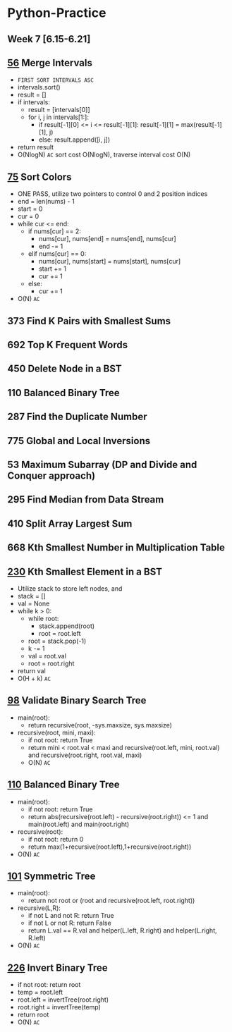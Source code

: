 # Python-Practice
## Week 7 [6.15-6.21]

## [56](https://leetcode.com/problems/merge-intervals/) Merge Intervals
  - `FIRST SORT INTERVALS ASC`
  - intervals.sort()
  - result = []
  - if intervals:
    - result = [intervals[0]]
    - for i, j in intervals[1:]:
      - if result[-1][0] <= i <= result[-1][1]: result[-1][1] = max(result[-1][1], j)
      - else: result.append([i, j])
  - return result
  - O(NlogN) `AC` sort cost O(NlogN), traverse interval cost O(N)
 
## [75](https://leetcode.com/problems/sort-colors/) Sort Colors
  - ONE PASS, utilize two pointers to control 0 and 2 position indices
  - end = len(nums) - 1
  - start = 0
  - cur = 0
  - while cur <= end:
    - if nums[cur] == 2:
      - nums[cur], nums[end] = nums[end], nums[cur]
      - end -= 1
    - elif nums[cur] == 0:
      - nums[cur], nums[start] = nums[start], nums[cur]
      - start += 1
      - cur += 1
    - else:
      - cur += 1
 - O(N) `AC` 

## 373 Find K Pairs with Smallest Sums
## 692 Top K Frequent Words
## 450 Delete Node in a BST
## 110 Balanced Binary Tree
## 287 Find the Duplicate Number
## 775 Global and Local Inversions
## 53 Maximum Subarray (DP and Divide and Conquer approach)
## 295  Find Median from Data Stream
## 410 Split Array Largest Sum 
## 668 Kth Smallest Number in Multiplication Table

## [230](https://leetcode.com/problems/kth-smallest-element-in-a-bst/) Kth Smallest Element in a BST
  - Utilize stack to store left nodes, and 
  - stack = []
  - val = None
  - while k > 0:
    - while root:
      - stack.append(root)
      - root = root.left
    - root = stack.pop(-1)
    - k -= 1
    - val = root.val
    - root = root.right
 - return val
 - O(H + k) `AC`

## [98](https://leetcode.com/problems/validate-binary-search-tree/) Validate Binary Search Tree
  - main(root):
    - return recursive(root, -sys.maxsize, sys.maxsize)
  - recursive(root, mini, maxi):
    - if not root: return True
    - return mini < root.val < maxi and recursive(root.left, mini, root.val) and recursive(root.right, root.val, maxi)
    - O(N) `AC`

## [110](https://leetcode.com/problems/balanced-binary-tree/) Balanced Binary Tree
  - main(root):
    - if not root: return True
    - return abs(recursive(root.left) - recursive(root.right)) <= 1 and main(root.left) and main(root.right)
  - recursive(root):
    - if not root: return 0
    - return max(1+recursive(root.left),1+recursive(root.right))
  - O(N) `AC`

## [101](https://leetcode.com/problems/symmetric-tree/) Symmetric Tree
  - main(root):
    - return not root or (root and recursive(root.left, root.right))
  - recursive(L,R):
    - if not L and not R: return True
    - if not L or not R: return False
    - return L.val == R.val and helper(L.left, R.right) and helper(L.right, R.left)
  - O(N) `AC `

## [226](https://leetcode.com/problems/invert-binary-tree/) Invert Binary Tree
  - if not root: return root
  - temp = root.left
  - root.left = invertTree(root.right)
  - root.right = invertTree(temp)
  - return root
  - O(N) `AC`
